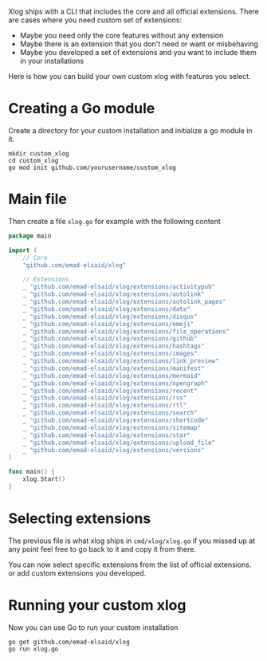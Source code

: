 Xlog ships with a CLI that includes the core and all official extensions. There are cases where you need custom set of extensions:

* Maybe you need only the core features without any extension
* Maybe there is an extension that you don't need or want or misbehaving
* Maybe you developed a set of extensions and you want to include them in your installations

Here is how you can build your own custom xlog with features you select.

# Creating a Go module

Create a directory for your custom installation and initialize a go module in it.

```shell
mkdir custom_xlog
cd custom_xlog
go mod init github.com/yourusername/custom_xlog
```

# Main file

Then create a file `xlog.go` for example with the following content

```go
package main

import (
	// Core
	"github.com/emad-elsaid/xlog"

	// Extensions
	_ "github.com/emad-elsaid/xlog/extensions/activitypub"
	_ "github.com/emad-elsaid/xlog/extensions/autolink"
	_ "github.com/emad-elsaid/xlog/extensions/autolink_pages"
	_ "github.com/emad-elsaid/xlog/extensions/date"
	_ "github.com/emad-elsaid/xlog/extensions/disqus"
	_ "github.com/emad-elsaid/xlog/extensions/emoji"
	_ "github.com/emad-elsaid/xlog/extensions/file_operations"
	_ "github.com/emad-elsaid/xlog/extensions/github"
	_ "github.com/emad-elsaid/xlog/extensions/hashtags"
	_ "github.com/emad-elsaid/xlog/extensions/images"
	_ "github.com/emad-elsaid/xlog/extensions/link_preview"
	_ "github.com/emad-elsaid/xlog/extensions/manifest"
	_ "github.com/emad-elsaid/xlog/extensions/mermaid"
	_ "github.com/emad-elsaid/xlog/extensions/opengraph"
	_ "github.com/emad-elsaid/xlog/extensions/recent"
	_ "github.com/emad-elsaid/xlog/extensions/rss"
	_ "github.com/emad-elsaid/xlog/extensions/rtl"
	_ "github.com/emad-elsaid/xlog/extensions/search"
	_ "github.com/emad-elsaid/xlog/extensions/shortcode"
	_ "github.com/emad-elsaid/xlog/extensions/sitemap"
	_ "github.com/emad-elsaid/xlog/extensions/star"
	_ "github.com/emad-elsaid/xlog/extensions/upload_file"
	_ "github.com/emad-elsaid/xlog/extensions/versions"
)

func main() {
	xlog.Start()
}
```

# Selecting extensions

The previous file is what xlog ships in `cmd/xlog/xlog.go` if you missed up at any point feel free to go back to it and copy it from there. 

You can now select specific extensions from the list of official extensions. or add custom extensions you developed.

# Running your custom xlog

Now you can use Go to run your custom installation 

```shell
go get github.com/emad-elsaid/xlog
go run xlog.go
```

